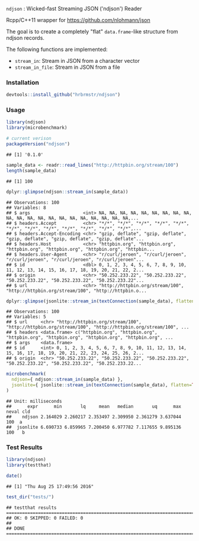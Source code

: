 
`ndjson` : Wicked-fast Streaming JSON ('ndjson') Reader

Rcpp/C++11 wrapper for <https://github.com/nlohmann/json>

The goal is to create a completely "flat" `data.frame`-like structure from ndjson records.

The following functions are implemented:

-   `stream_in`: Stream in JSON from a character vector
-   `stream_in_file`: Stream in JSON from a file

### Installation

``` r
devtools::install_github("hrbrmstr/ndjson")
```

### Usage

``` r
library(ndjson)
library(microbenchmark)

# current verison
packageVersion("ndjson")
```

    ## [1] '0.1.0'

``` r
sample_data <- readr::read_lines("http://httpbin.org/stream/100")
length(sample_data)
```

    ## [1] 100

``` r
dplyr::glimpse(ndjson::stream_in(sample_data))
```

    ## Observations: 100
    ## Variables: 8
    ## $ args                    <int> NA, NA, NA, NA, NA, NA, NA, NA, NA, NA, NA, NA, NA, NA, NA, NA, NA, NA, NA, NA, NA,...
    ## $ headers.Accept          <chr> "*/*", "*/*", "*/*", "*/*", "*/*", "*/*", "*/*", "*/*", "*/*", "*/*", "*/*", "*/*",...
    ## $ headers.Accept-Encoding <chr> "gzip, deflate", "gzip, deflate", "gzip, deflate", "gzip, deflate", "gzip, deflate"...
    ## $ headers.Host            <chr> "httpbin.org", "httpbin.org", "httpbin.org", "httpbin.org", "httpbin.org", "httpbin...
    ## $ headers.User-Agent      <chr> "r/curl/jeroen", "r/curl/jeroen", "r/curl/jeroen", "r/curl/jeroen", "r/curl/jeroen"...
    ## $ id                      <dbl> 0, 1, 2, 3, 4, 5, 6, 7, 8, 9, 10, 11, 12, 13, 14, 15, 16, 17, 18, 19, 20, 21, 22, 2...
    ## $ origin                  <chr> "50.252.233.22", "50.252.233.22", "50.252.233.22", "50.252.233.22", "50.252.233.22"...
    ## $ url                     <chr> "http://httpbin.org/stream/100", "http://httpbin.org/stream/100", "http://httpbin.o...

``` r
dplyr::glimpse(jsonlite::stream_in(textConnection(sample_data), flatten=TRUE, verbose=FALSE))
```

    ## Observations: 100
    ## Variables: 5
    ## $ url     <chr> "http://httpbin.org/stream/100", "http://httpbin.org/stream/100", "http://httpbin.org/stream/100", ...
    ## $ headers <data.frame> c("httpbin.org", "httpbin.org", "httpbin.org", "httpbin.org", "httpbin.org", "httpbin.org", ...
    ## $ args    <data.frame> 
    ## $ id      <int> 0, 1, 2, 3, 4, 5, 6, 7, 8, 9, 10, 11, 12, 13, 14, 15, 16, 17, 18, 19, 20, 21, 22, 23, 24, 25, 26, 2...
    ## $ origin  <chr> "50.252.233.22", "50.252.233.22", "50.252.233.22", "50.252.233.22", "50.252.233.22", "50.252.233.22...

``` r
microbenchmark(
  ndjson={ ndjson::stream_in(sample_data) },
  jsonlite={ jsonlite::stream_in(textConnection(sample_data), flatten=TRUE, verbose=FALSE) }
)
```

    ## Unit: milliseconds
    ##      expr      min       lq     mean   median       uq      max neval cld
    ##    ndjson 2.164029 2.260217 2.353497 2.309950 2.361279 3.637044   100  a 
    ##  jsonlite 6.690733 6.859965 7.200450 6.977782 7.117655 9.895136   100   b

### Test Results

``` r
library(ndjson)
library(testthat)

date()
```

    ## [1] "Thu Aug 25 17:49:56 2016"

``` r
test_dir("tests/")
```

    ## testthat results ========================================================================================================
    ## OK: 0 SKIPPED: 0 FAILED: 0
    ## 
    ## DONE ===================================================================================================================
